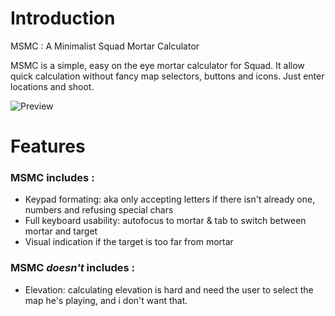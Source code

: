 # Introduction
 MSMC : A Minimalist Squad Mortar Calculator
 
 MSMC is a simple, easy on the eye mortar calculator for Squad.
 It allow quick calculation without fancy map selectors, buttons and icons. Just enter locations and shoot.
 
 ![Preview](https://i.imgur.com/SoZg4Bk.png "Preview")
 
 
# Features

### MSMC includes :
- Keypad formating: aka only accepting letters if there isn't already one, numbers and refusing special chars
- Full keyboard usability: autofocus to mortar & tab to switch between mortar and target
- Visual indication if the target is too far from mortar

### MSMC *doesn't* includes :
- Elevation: calculating elevation is hard and need the user to select the map he's playing, and i don't want that.
